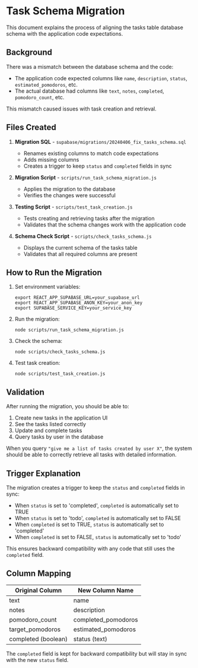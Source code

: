 # Task Schema Migration

This document explains the process of aligning the tasks table database schema with the application code expectations.

## Background

There was a mismatch between the database schema and the code:

- The application code expected columns like `name`, `description`, `status`, `estimated_pomodoros`, etc.
- The actual database had columns like `text`, `notes`, `completed`, `pomodoro_count`, etc.

This mismatch caused issues with task creation and retrieval.

## Files Created

1. **Migration SQL** - `supabase/migrations/20240406_fix_tasks_schema.sql`
   - Renames existing columns to match code expectations
   - Adds missing columns
   - Creates a trigger to keep `status` and `completed` fields in sync

2. **Migration Script** - `scripts/run_task_schema_migration.js`
   - Applies the migration to the database
   - Verifies the changes were successful

3. **Testing Script** - `scripts/test_task_creation.js`
   - Tests creating and retrieving tasks after the migration
   - Validates that the schema changes work with the application code

4. **Schema Check Script** - `scripts/check_tasks_schema.js`
   - Displays the current schema of the tasks table
   - Validates that all required columns are present

## How to Run the Migration

1. Set environment variables:
   ```
   export REACT_APP_SUPABASE_URL=your_supabase_url
   export REACT_APP_SUPABASE_ANON_KEY=your_anon_key
   export SUPABASE_SERVICE_KEY=your_service_key
   ```

2. Run the migration:
   ```
   node scripts/run_task_schema_migration.js
   ```

3. Check the schema:
   ```
   node scripts/check_tasks_schema.js
   ```

4. Test task creation:
   ```
   node scripts/test_task_creation.js
   ```

## Validation

After running the migration, you should be able to:

1. Create new tasks in the application UI
2. See the tasks listed correctly
3. Update and complete tasks
4. Query tasks by user in the database

When you query `"give me a list of tasks created by user X"`, the system should be able to correctly retrieve all tasks with detailed information.

## Trigger Explanation

The migration creates a trigger to keep the `status` and `completed` fields in sync:

- When `status` is set to 'completed', `completed` is automatically set to TRUE
- When `status` is set to 'todo', `completed` is automatically set to FALSE
- When `completed` is set to TRUE, `status` is automatically set to 'completed'
- When `completed` is set to FALSE, `status` is automatically set to 'todo'

This ensures backward compatibility with any code that still uses the `completed` field.

## Column Mapping

| Original Column     | New Column Name      |
|---------------------|----------------------|
| text                | name                 |
| notes               | description          |
| pomodoro_count      | completed_pomodoros  |
| target_pomodoros    | estimated_pomodoros  |
| completed (boolean) | status (text)        |

The `completed` field is kept for backward compatibility but will stay in sync with the new `status` field. 